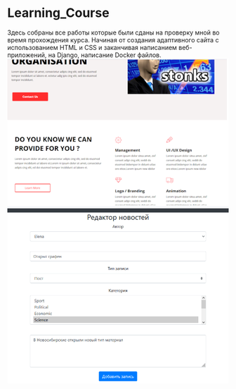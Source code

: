# Learning_Course

Здесь собраны все работы которые были сданы на проверку мной во время прохождения курса. 
Начиная от создания адаптивного сайта с использованием HTML и CSS и заканчивая написанием веб-приложений, на Django, написание Docker файлов.
![alt text](https://raw.githubusercontent.com/range-kun/Learning_Course/main/site_image.png) \
![alt text](https://raw.githubusercontent.com/range-kun/Learning_Course/main/django_news_project.png)
